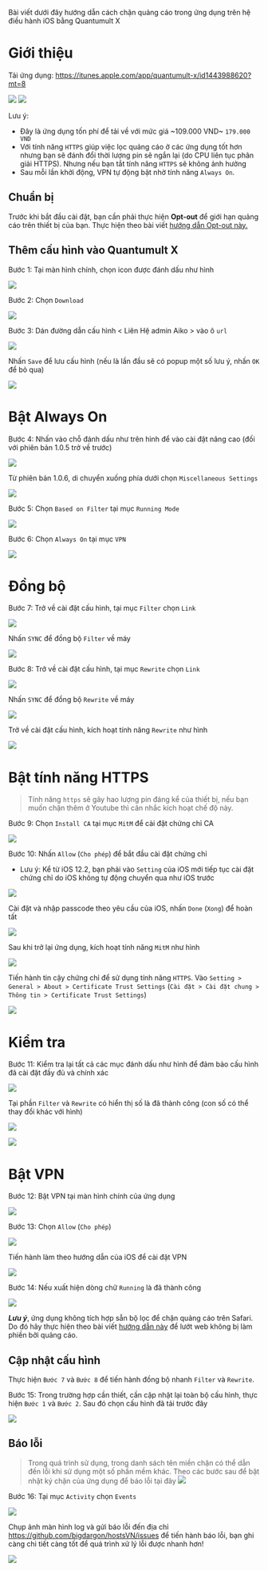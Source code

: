 Bài viết dưới đây hướng dẫn cách chặn quảng cáo trong ứng dụng trên hệ điều hành iOS bằng Quantumult X
# Giới thiệu

Tải ứng dụng: https://itunes.apple.com/app/quantumult-x/id1443988620?mt=8

![](https://is2-ssl.mzstatic.com/image/thumb/Purple113/v4/65/04/d1/6504d15f-eb22-526e-1055-352290c0feb9/pr_source.png/300x0w.jpg) ![](https://is4-ssl.mzstatic.com/image/thumb/Purple123/v4/e2/30/68/e230680f-1bff-498a-8cee-52a231c637c7/pr_source.png/300x0w.jpg)

Lưu ý:
* Đây là ứng dụng tốn phí để tải về với mức giá ~109.000 VND~ `179.000 VND`
* Với tính năng `HTTPS` giúp việc lọc quảng cáo ở các ứng dụng tốt hơn nhưng bạn sẽ đánh đổi thời lượng pin sẽ ngắn lại (do CPU liên tục phân giải HTTPS). Nhưng nếu bạn tắt tính năng `HTTPS` sẽ không ảnh hưởng
* Sau mỗi lần khởi động, VPN tự động bật nhờ tính năng `Always On`.

## Chuẩn bị

Trước khi bắt đầu cài đặt, bạn cần phải thực hiện **Opt-out** để giới hạn quảng cáo trên thiết bị của bạn. Thực hiện theo bài viết [hướng dẫn Opt-out này.](https://github.com/AikoCute/Config-Quantumult-X/wiki)

## Thêm cấu hình vào Quantumult X

Bước 1: Tại màn hình chính, chọn icon được đánh dấu như hình

![](https://raw.githubusercontent.com/AikoCute/Config-Quantumult-X/aiko/image/img_QuantumultX_B01.jpg)

Bước 2: Chọn `Download`

![](https://raw.githubusercontent.com/AikoCute/Config-Quantumult-X/aiko/image/img_QuantumultX_B02.jpg)

Bước 3: Dán đường dẫn cấu hình < Liên Hệ admin Aiko > vào ô `url`

![](https://raw.githubusercontent.com/AikoCute/Config-Quantumult-X/aiko/image/img_QuantumultX_B03.jpg)

Nhấn `Save` để lưu cấu hình (nếu là lần đầu sẽ có popup một số lưu ý, nhấn `OK` để bỏ qua)

![](https://raw.githubusercontent.com/AikoCute/Config-Quantumult-X/aiko/image/img_QuantumultX_B03-1.jpg)

# Bật Always On

Bước 4: Nhấn vào chỗ đánh dấu như trên hình để vào cài đặt nâng cao (đối với phiên bản 1.0.5 trở về trước)

![](https://raw.githubusercontent.com/AikoCute/Config-Quantumult-X/aiko/image/img_QuantumultX_B04.jpg)

Từ phiên bản 1.0.6, di chuyển xuống phía dưới chọn `Miscellaneous Settings`

![](https://raw.githubusercontent.com/AikoCute/Config-Quantumult-X/aiko/image/img_QuantumultX_B04-1.jpg)

Bước 5: Chọn `Based on Filter` tại mục `Running Mode`

![](https://raw.githubusercontent.com/AikoCute/Config-Quantumult-X/aiko/image/img_QuantumultX_B05.jpg)

Bước 6: Chọn `Always On` tại mục `VPN`

![](https://raw.githubusercontent.com/AikoCute/Config-Quantumult-X/aiko/image/img_QuantumultX_B06.jpg)

# Đồng bộ

Bước 7: Trở về cài đặt cấu hình, tại mục `Filter` chọn `Link`

![](https://raw.githubusercontent.com/AikoCute/Config-Quantumult-X/aiko/image/img_QuantumultX_B07.jpg)

Nhấn `SYNC` để đồng bộ `Filter` về máy

![](https://raw.githubusercontent.com/AikoCute/Config-Quantumult-X/aiko/image/img_QuantumultX_B07-1.jpg)

Bước 8: Trở về cài đặt cấu hình, tại mục `Rewrite` chọn `Link`

![](https://raw.githubusercontent.com/AikoCute/Config-Quantumult-X/aiko/image/img_QuantumultX_B08.jpg)

Nhấn `SYNC` để đồng bộ `Rewrite` về máy

![](https://raw.githubusercontent.com/AikoCute/Config-Quantumult-X/aiko/image/img_QuantumultX_B08-1.jpg)

Trở về cài đặt cấu hình, kích hoạt tính năng `Rewrite` như hình

![](https://raw.githubusercontent.com/AikoCute/Config-Quantumult-X/aiko/image/img_QuantumultX_B08-2.jpg)

# Bật tính năng HTTPS

> Tính năng `https` sẽ gây hao lượng pin đáng kể của thiết bị, nếu bạn muốn chặn thêm ở Youtube thì cân nhắc kích hoạt chế độ này.

Bước 9: Chọn `Install CA` tại mục `MitM` để cài đặt chứng chỉ CA

![](https://raw.githubusercontent.com/AikoCute/Config-Quantumult-X/aiko/image/img_QuantumultX_B09.jpg)

Bước 10: Nhấn `Allow` (`Cho phép`) để bắt đầu cài đặt chứng chỉ

* Lưu ý: Kể từ iOS 12.2, bạn phải vào `Setting` của iOS mới tiếp tục cài đặt chứng chỉ do iOS không tự động chuyển qua như iOS trước

![](https://raw.githubusercontent.com/AikoCute/Config-Quantumult-X/aiko/image/img_QuantumultX_B10.jpg)

Cài đặt và nhập passcode theo yêu cầu của iOS, nhấn `Done` (`Xong`) để hoàn tất

![](https://raw.githubusercontent.com/AikoCute/Config-Quantumult-X/aiko/image/img_QuantumultX_B10-1.jpg)

Sau khi trở lại ứng dụng, kích hoạt tính năng `MitM` như hình

![](https://raw.githubusercontent.com/AikoCute/Config-Quantumult-X/aiko/image/img_QuantumultX_B10-2.jpg)

Tiến hành tin cậy chứng chỉ để sử dụng tính năng `HTTPS`. Vào `Setting > General > About > Certificate Trust Settings` (`Cài đặt > Cài đặt chung > Thông tin > Certificate Trust Settings`)

![](https://raw.githubusercontent.com/AikoCute/Config-Quantumult-X/aiko/image/img_QuantumultX_B13-2.jpg)

# Kiểm tra

Bước 11: Kiểm tra lại tất cả các mục đánh dấu như hình để đảm bảo cấu hình đã cài đặt đầy đủ và chính xác

![](https://raw.githubusercontent.com/AikoCute/Config-Quantumult-X/aiko/image/img_QuantumultX_B11.jpg)

Tại phần `Filter` và `Rewrite` có hiển thị số là đã thành công (con số có thể thay đổi khác với hình)

![](https://raw.githubusercontent.com/AikoCute/Config-Quantumult-X/aiko/image/img_QuantumultX_B11-1.jpg)

![](https://raw.githubusercontent.com/AikoCute/Config-Quantumult-X/aiko/image/img_QuantumultX_B11-2.jpg)

# Bật VPN

Bước 12: Bật VPN tại màn hình chính của ứng dụng

![](https://raw.githubusercontent.com/AikoCute/Config-Quantumult-X/aiko/image/img_QuantumultX_B12.jpg)

Bước 13: Chọn `Allow` (`Cho phép`)

![](https://raw.githubusercontent.com/AikoCute/Config-Quantumult-X/aiko/image/img_QuantumultX_B13.jpg)

Tiến hành làm theo hướng dẫn của iOS để cài đặt VPN

![](https://raw.githubusercontent.com/AikoCute/Config-Quantumult-X/aiko/image/img_QuantumultX_B13-1.png)

Bước 14: Nếu xuất hiện dòng chữ `Running` là đã thành công

![](https://raw.githubusercontent.com/AikoCute/Config-Quantumult-X/aiko/image/img_QuantumultX_B14.jpg)

_**Lưu ý**_, ứng dụng không tích hợp sẵn bộ lọc để chặn quảng cáo trên Safari. Do đó hãy thực hiện theo bài viết [hướng dẫn này](https://github.com/bigdargon/hostsVN/wiki/Adguard) để lướt web không bị làm phiền bởi quảng cáo.

## Cập nhật cấu hình

Thực hiện `Bước 7` và `Bước 8` để tiến hành đồng bộ nhanh `Filter` và `Rewrite`. 

Bước 15: Trong trường hợp cần thiết, cần cập nhật lại toàn bộ cấu hình, thực hiện `Bước 1` và `Bước 2`. Sau đó chọn cấu hình đã tải trước đây

![](https://raw.githubusercontent.com/AikoCute/Config-Quantumult-X/aiko/image/img_QuantumultX_B15.jpg)

## Báo lỗi

> Trong quá trình sử dụng, trong danh sách tên miền chặn có thể dẫn đến lỗi khi sử dụng một số phần mềm khác. Theo các bước sau để bật nhật ký chặn của ứng dụng để báo lỗi tại đây [![](https://img.shields.io/badge/MyTele-@AikocuteTele-blue.svg)](https://t.me/AikoCute_Player)

Bước 16: Tại mục `Activity` chọn `Events`

![](https://raw.githubusercontent.com/AikoCute/Config-Quantumult-X/aiko/image/img_QuantumultX_B16.jpg)

Chụp ảnh màn hình log và gửi báo lỗi đến địa chỉ https://github.com/bigdargon/hostsVN/issues để tiến hành báo lỗi, bạn ghi càng chi tiết càng tốt để quá trình xử lý lỗi được nhanh hơn!

![](https://raw.githubusercontent.com/AikoCute/Config-Quantumult-X/aiko/image/img_QuantumultX_B16-1.png)
